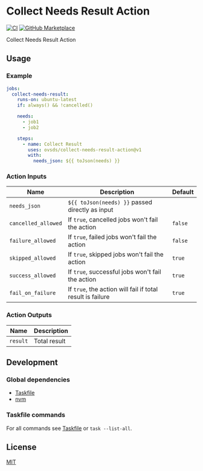 # Collect Needs Result Action

[![CI](https://github.com/ovsds/collect-needs-result-action/workflows/Check%20PR/badge.svg)](https://github.com/ovsds/collect-needs-result-action/actions?query=workflow%3A%22%22Check+PR%22%22)
[![GitHub Marketplace](https://img.shields.io/badge/Marketplace-Collect%20Needs%20Result-blue.svg)](https://github.com/marketplace/actions/collect-needs-result)

Collect Needs Result Action

## Usage

### Example

```yaml
jobs:
  collect-needs-result:
    runs-on: ubuntu-latest
    if: always() && !cancelled()

    needs:
      - job1
      - job2

    steps:
      - name: Collect Result
        uses: ovsds/collect-needs-result-action@v1
        with:
          needs_json: ${{ toJson(needs) }}
```

### Action Inputs

| Name                | Description                                                | Default |
| ------------------- | ---------------------------------------------------------- | ------- |
| `needs_json`        | `${{ toJson(needs) }}` passed directly as input            |         |
| `cancelled_allowed` | If `true`, cancelled jobs won't fail the action            | `false` |
| `failure_allowed`   | If `true`, failed jobs won't fail the action               | `false` |
| `skipped_allowed`   | If `true`, skipped jobs won't fail the action              | `true`  |
| `success_allowed`   | If `true`, successful jobs won't fail the action           | `true`  |
| `fail_on_failure`   | If `true`, the action will fail if total result is failure | `true`  |

### Action Outputs

| Name     | Description  |
| -------- | ------------ |
| `result` | Total result |

## Development

### Global dependencies

- [Taskfile](https://taskfile.dev/installation/)
- [nvm](https://github.com/nvm-sh/nvm?tab=readme-ov-file#install--update-script)

### Taskfile commands

For all commands see [Taskfile](Taskfile.yaml) or `task --list-all`.

## License

[MIT](LICENSE)
